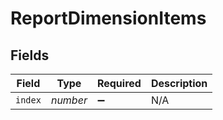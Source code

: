 # ReportDimensionItems


## Fields

| Field              | Type               | Required           | Description        |
| ------------------ | ------------------ | ------------------ | ------------------ |
| `index`            | *number*           | :heavy_minus_sign: | N/A                |